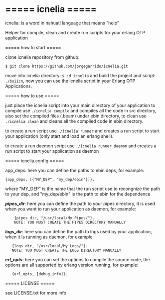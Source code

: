  ===== icnelia =====
 ====

 icnelia: is a word in nahuatl language that means "help"

 Helper for compile, clean and create run scripts for your erlang OTP application

 ===== how to start =====

 clone icnelia repository from github:

	$ git clone https://github.com/jorgegarrido/icnelia.git

 move into icnelia directory: ```$ cd icnelia``` and build the project and script: ```./buiicn```, now you can use 
 the icnelia script in your Erlang OTP Applications.

 ===== how to use =====

 just place the icnelia script into your main directory of your application to compile use ```./icnelia compile``` and 
 compiles all the code in src directory, also set the compiled files (.beam) under ebin directory, to 
 clean use ```./icnelia clean``` and cleans all the compiled code in ebin directory.

 to create a run script use ```./icnelia runner``` and creates a run script to start your application 
 (only start and load an erlang shell).

 to create a run daemon script use ```./icnelia runner daemon``` and creates a run script to start your application 
 as daemon

 ===== icnelia.config =====
 
 app_deps: here you can define the paths to ebin deps, for example:
		
	{app_deps, [{"MY_DEP", "my_dep/ebin"}]}.

 where "MY_DEP" is the name that the run script use to recongnize the path to your dep, and "my_dep/ebin" is the path 
 to ebin for the dependence

 ***pipes_dir***: here you can define the path to your pipes directory, it is used when you want to run your application as daemon, for example:

	    {pipes_dir, "/usr/local/My_Pipes/"}.	    
	    NOTE: YOU MUST CREATE THE PIPES DIRECTORY MANUALLY
 
 ***logs_dir***: here you can define the path to logs used by your application, when it is running as daemon, for example:

	   {logs_dir, "/usr/local/My_Logs/"}.
	   NOTE: YOU MUST CREATE THE LOGS DIRECTORY MANUALLY

 ***erl_opts***: here you can set the options to compile the source code, the options are all supported by erlang version running, for example:

	   {erl_opts, [debug_info]}.

 ===== LICENSE =====
 
 see LICENSE.txt for more info
